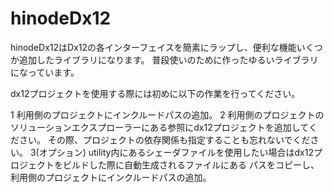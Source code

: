 # hinodeDx12
hinodeDx12はDx12の各インターフェイスを簡素にラップし、便利な機能いくつか追加したライブラリになります。
普段使いのために作ったゆるいライブラリになっています。


dx12プロジェクトを使用する際には初めに以下の作業を行ってください。

1 利用側のプロジェクトにインクルードパスの追加。
2 利用側のプロジェクトのソリューションエクスプローラーにある参照にdx12プロジェクトを追加してください。
その際、プロジェクトの依存関係も指定することも忘れないでください。
3(オプション) utility内にあるシェーダファイルを使用したい場合はdx12プロジェクトをビルドした際に自動生成されるファイルにある
パスをコピーし、利用側のプロジェクトにインクルードパスの追加。